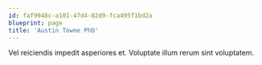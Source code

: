 ```yaml
---
id: faf9948c-a101-47d4-82d9-fca495f1bd2a
blueprint: page
title: 'Austin Towne PhD'
---
```

Vel reiciendis impedit asperiores et. Voluptate illum rerum sint voluptatem.